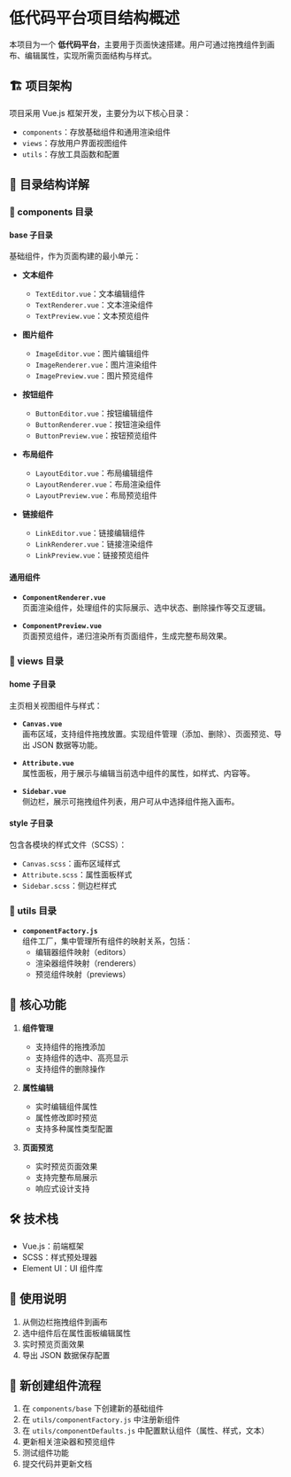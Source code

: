 # 低代码平台项目结构概述

本项目为一个 **低代码平台**，主要用于页面快速搭建。用户可通过拖拽组件到画布、编辑属性，实现所需页面结构与样式。

## 🏗️ 项目架构

项目采用 Vue.js 框架开发，主要分为以下核心目录：

- `components`：存放基础组件和通用渲染组件
- `views`：存放用户界面视图组件
- `utils`：存放工具函数和配置

## 📁 目录结构详解

### 🔹 components 目录

#### base 子目录
基础组件，作为页面构建的最小单元：

- **文本组件**
  - `TextEditor.vue`：文本编辑组件
  - `TextRenderer.vue`：文本渲染组件
  - `TextPreview.vue`：文本预览组件

- **图片组件**
  - `ImageEditor.vue`：图片编辑组件
  - `ImageRenderer.vue`：图片渲染组件
  - `ImagePreview.vue`：图片预览组件

- **按钮组件**
  - `ButtonEditor.vue`：按钮编辑组件
  - `ButtonRenderer.vue`：按钮渲染组件
  - `ButtonPreview.vue`：按钮预览组件

- **布局组件**
  - `LayoutEditor.vue`：布局编辑组件
  - `LayoutRenderer.vue`：布局渲染组件
  - `LayoutPreview.vue`：布局预览组件

- **链接组件**
  - `LinkEditor.vue`：链接编辑组件
  - `LinkRenderer.vue`：链接渲染组件
  - `LinkPreview.vue`：链接预览组件

#### 通用组件
- **`ComponentRenderer.vue`**  
  页面渲染组件，处理组件的实际展示、选中状态、删除操作等交互逻辑。

- **`ComponentPreview.vue`**  
  页面预览组件，递归渲染所有页面组件，生成完整布局效果。

### 🔹 views 目录

#### home 子目录
主页相关视图组件与样式：

- **`Canvas.vue`**  
  画布区域，支持组件拖拽放置。实现组件管理（添加、删除）、页面预览、导出 JSON 数据等功能。

- **`Attribute.vue`**  
  属性面板，用于展示与编辑当前选中组件的属性，如样式、内容等。

- **`Sidebar.vue`**  
  侧边栏，展示可拖拽组件列表，用户可从中选择组件拖入画布。

#### style 子目录
包含各模块的样式文件（SCSS）：
- `Canvas.scss`：画布区域样式
- `Attribute.scss`：属性面板样式
- `Sidebar.scss`：侧边栏样式

### 🔹 utils 目录

- **`componentFactory.js`**  
  组件工厂，集中管理所有组件的映射关系，包括：
  - 编辑器组件映射（editors）
  - 渲染器组件映射（renderers）
  - 预览组件映射（previews）

## 🎯 核心功能

1. **组件管理**
   - 支持组件的拖拽添加
   - 支持组件的选中、高亮显示
   - 支持组件的删除操作

2. **属性编辑**
   - 实时编辑组件属性
   - 属性修改即时预览
   - 支持多种属性类型配置

3. **页面预览**
   - 实时预览页面效果
   - 支持完整布局展示
   - 响应式设计支持

## 🛠️ 技术栈

- Vue.js：前端框架
- SCSS：样式预处理器
- Element UI：UI 组件库

## 📝 使用说明

1. 从侧边栏拖拽组件到画布
2. 选中组件后在属性面板编辑属性
3. 实时预览页面效果
4. 导出 JSON 数据保存配置

## 🔄 新创建组件流程

1. 在 `components/base` 下创建新的基础组件
2. 在 `utils/componentFactory.js` 中注册新组件
3. 在 `utils/componentDefaults.js` 中配置默认组件（属性、样式，文本）
4. 更新相关渲染器和预览组件
5. 测试组件功能
6. 提交代码并更新文档